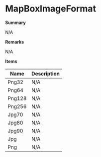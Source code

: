 # MapBoxImageFormat

**Summary**

N/A

**Remarks**

N/A

**Items**

|Name|Description|
|---|---|
|Png32|N/A|
|Png64|N/A|
|Png128|N/A|
|Png256|N/A|
|Jpg70|N/A|
|Jpg80|N/A|
|Jpg90|N/A|
|Jpg|N/A|
|Png|N/A|

